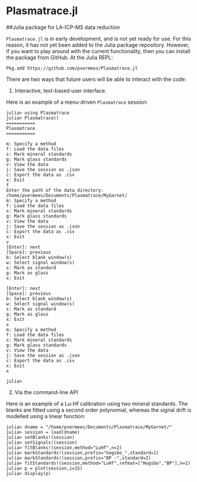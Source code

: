 # Plasmatrace.jl

##Julia package for LA-ICP-MS data reduction

`Plasmatrace.jl` is in early development, and is not yet ready for
use. For this reason, it has not yet been added to the Julia package
repository. However, if you want to play around with the current
functionality, then you can install the package from GitHub.  At the
Julia REPL:

```
Pkg.add https://github.com/pvermees/Plasmatrace.jl
```

There are two ways that future users will be able to interact with the
code:

1. Interactive, text-based user interface.

Here is an example of a menu-driven `Plasmatrace` session:

```
julia> using Plasmatrace
julia> Plasmatrace()
===========
Plasmatrace
===========

m: Specify a method
f: Load the data files
s: Mark mineral standards
g: Mark glass standards
v: View the data
j: Save the session as .json
c: Export the data as .csv
x: Exit
f
Enter the path of the data directory:
/home/pvermees/Documents/Plasmatrace/MyGarnet/
m: Specify a method
f: Load the data files
s: Mark mineral standards
g: Mark glass standards
v: View the data
j: Save the session as .json
c: Export the data as .csv
x: Exit
v
[Enter]: next
[Space]: previous
b: Select blank window(s)
w: Select signal window(s)
s: Mark as standard
g: Mark as glass
x: Exit

[Enter]: next
[Space]: previous
b: Select blank window(s)
w: Select signal window(s)
s: Mark as standard
g: Mark as glass
x: Exit
x
m: Specify a method
f: Load the data files
s: Mark mineral standards
g: Mark glass standards
v: View the data
j: Save the session as .json
c: Export the data as .csv
x: Exit
x

julia>
```

2. Via the command-line API

Here is an example of a Lu-Hf calibration using two mineral standards.
The blanks are fitted using a second order polynomial, whereas the
signal drift is modelled using a linear function:

```
julia> dname = "/home/pvermees/Documents/Plasmatrace/MyGarnet/"
julia> session = load(dname)
julia> setBlanks!(session)
julia> setSignals!(session)
julia> fitBlanks!(session,method="LuHf",n=2)
julia> markStandards!(session,prefix="hogsbo_",standard=1)
julia> markStandards!(session,prefix="BP -",standard=2)
julia> fitStandards!(session,method="LuHf",refmat=["Hogsbo","BP"],n=1)
julia> p = plot(session,i=15)
julia> display(p)
```